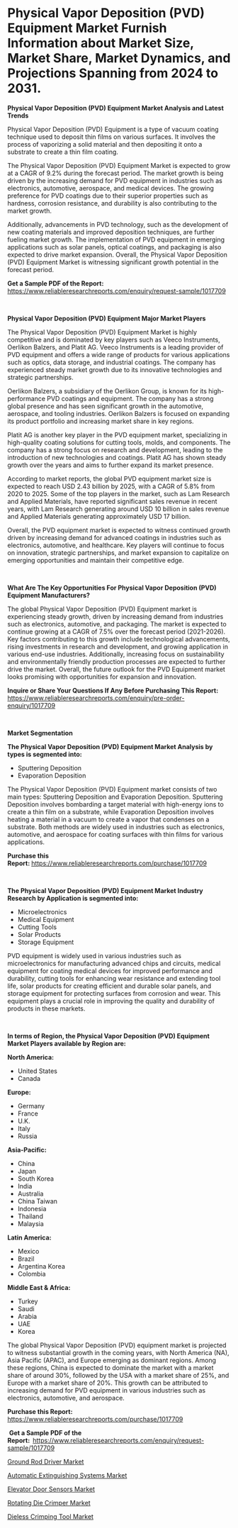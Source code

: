 <p><h1>Physical Vapor Deposition (PVD) Equipment Market Furnish Information about Market Size, Market Share, Market Dynamics, and Projections Spanning from 2024 to 2031.</h1></p><p><strong>Physical Vapor Deposition (PVD) Equipment Market Analysis and Latest Trends</strong></p>
<p><p>Physical Vapor Deposition (PVD) Equipment is a type of vacuum coating technique used to deposit thin films on various surfaces. It involves the process of vaporizing a solid material and then depositing it onto a substrate to create a thin film coating.</p><p>The Physical Vapor Deposition (PVD) Equipment Market is expected to grow at a CAGR of 9.2% during the forecast period. The market growth is being driven by the increasing demand for PVD equipment in industries such as electronics, automotive, aerospace, and medical devices. The growing preference for PVD coatings due to their superior properties such as hardness, corrosion resistance, and durability is also contributing to the market growth.</p><p>Additionally, advancements in PVD technology, such as the development of new coating materials and improved deposition techniques, are further fueling market growth. The implementation of PVD equipment in emerging applications such as solar panels, optical coatings, and packaging is also expected to drive market expansion. Overall, the Physical Vapor Deposition (PVD) Equipment Market is witnessing significant growth potential in the forecast period.</p></p>
<p><strong>Get a Sample PDF of the Report:&nbsp;</strong> <a href="https://www.reliableresearchreports.com/enquiry/request-sample/1017709">https://www.reliableresearchreports.com/enquiry/request-sample/1017709</a></p>
<p>&nbsp;</p>
<p><strong>Physical Vapor Deposition (PVD) Equipment Major Market Players</strong></p>
<p><p>The Physical Vapor Deposition (PVD) Equipment Market is highly competitive and is dominated by key players such as Veeco Instruments, Oerlikon Balzers, and Platit AG. Veeco Instruments is a leading provider of PVD equipment and offers a wide range of products for various applications such as optics, data storage, and industrial coatings. The company has experienced steady market growth due to its innovative technologies and strategic partnerships.</p><p>Oerlikon Balzers, a subsidiary of the Oerlikon Group, is known for its high-performance PVD coatings and equipment. The company has a strong global presence and has seen significant growth in the automotive, aerospace, and tooling industries. Oerlikon Balzers is focused on expanding its product portfolio and increasing market share in key regions.</p><p>Platit AG is another key player in the PVD equipment market, specializing in high-quality coating solutions for cutting tools, molds, and components. The company has a strong focus on research and development, leading to the introduction of new technologies and coatings. Platit AG has shown steady growth over the years and aims to further expand its market presence.</p><p>According to market reports, the global PVD equipment market size is expected to reach USD 2.43 billion by 2025, with a CAGR of 5.8% from 2020 to 2025. Some of the top players in the market, such as Lam Research and Applied Materials, have reported significant sales revenue in recent years, with Lam Research generating around USD 10 billion in sales revenue and Applied Materials generating approximately USD 17 billion.</p><p>Overall, the PVD equipment market is expected to witness continued growth driven by increasing demand for advanced coatings in industries such as electronics, automotive, and healthcare. Key players will continue to focus on innovation, strategic partnerships, and market expansion to capitalize on emerging opportunities and maintain their competitive edge.</p></p>
<p>&nbsp;</p>
<p><strong>What Are The Key Opportunities For Physical Vapor Deposition (PVD) Equipment Manufacturers?</strong></p>
<p><p>The global Physical Vapor Deposition (PVD) Equipment market is experiencing steady growth, driven by increasing demand from industries such as electronics, automotive, and packaging. The market is expected to continue growing at a CAGR of 7.5% over the forecast period (2021-2026). Key factors contributing to this growth include technological advancements, rising investments in research and development, and growing application in various end-use industries. Additionally, increasing focus on sustainability and environmentally friendly production processes are expected to further drive the market. Overall, the future outlook for the PVD Equipment market looks promising with opportunities for expansion and innovation.</p></p>
<p><strong>Inquire or Share Your Questions If Any Before Purchasing This Report:</strong> <a href="https://www.reliableresearchreports.com/enquiry/pre-order-enquiry/1017709">https://www.reliableresearchreports.com/enquiry/pre-order-enquiry/1017709</a></p>
<p>&nbsp;</p>
<p><strong>Market Segmentation</strong></p>
<p><strong>The Physical Vapor Deposition (PVD) Equipment Market Analysis by types is segmented into:</strong></p>
<p><ul><li>Sputtering Deposition</li><li>Evaporation Deposition</li></ul></p>
<p><p>The Physical Vapor Deposition (PVD) Equipment market consists of two main types: Sputtering Deposition and Evaporation Deposition. Sputtering Deposition involves bombarding a target material with high-energy ions to create a thin film on a substrate, while Evaporation Deposition involves heating a material in a vacuum to create a vapor that condenses on a substrate. Both methods are widely used in industries such as electronics, automotive, and aerospace for coating surfaces with thin films for various applications.</p></p>
<p><strong>Purchase this Report:&nbsp;</strong><a href="https://www.reliableresearchreports.com/purchase/1017709">https://www.reliableresearchreports.com/purchase/1017709</a></p>
<p>&nbsp;</p>
<p><strong>The Physical Vapor Deposition (PVD) Equipment Market Industry Research by Application is segmented into:</strong></p>
<p><ul><li>Microelectronics</li><li>Medical Equipment</li><li>Cutting Tools</li><li>Solar Products</li><li>Storage Equipment</li></ul></p>
<p><p>PVD equipment is widely used in various industries such as microelectronics for manufacturing advanced chips and circuits, medical equipment for coating medical devices for improved performance and durability, cutting tools for enhancing wear resistance and extending tool life, solar products for creating efficient and durable solar panels, and storage equipment for protecting surfaces from corrosion and wear. This equipment plays a crucial role in improving the quality and durability of products in these markets.</p></p>
<p>&nbsp;</p>
<p><strong>In terms of Region, the Physical Vapor Deposition (PVD) Equipment Market Players available by Region are:</strong></p>
<p>
    <p> <strong> North America: </strong>
        <ul>
            <li>United States</li>
            <li>Canada</li>
        </ul>
        </p> 
    <p> <strong> Europe: </strong>
        <ul>
            <li>Germany</li>
            <li>France</li>
            <li>U.K.</li>
            <li>Italy</li>
            <li>Russia</li>
        </ul>
        </p> 
    <p> <strong> Asia-Pacific: </strong>
        <ul>
            <li>China</li>
            <li>Japan</li>
            <li>South Korea</li>
            <li>India</li>
            <li>Australia</li>
            <li>China Taiwan</li>
            <li>Indonesia</li>
            <li>Thailand</li>
            <li>Malaysia</li>
        </ul>
        </p> 
    <p> <strong> Latin America: </strong>
        <ul>
            <li>Mexico</li>
            <li>Brazil</li>
            <li>Argentina Korea</li>
            <li>Colombia</li>
        </ul>
        </p> 
    <p> <strong> Middle East & Africa: </strong>
        <ul>
            <li>Turkey</li>
            <li>Saudi</li>
            <li>Arabia</li>
            <li>UAE</li>
            <li>Korea</li>
        </ul>
    </p>
    </p>
<p><p>The global Physical Vapor Deposition (PVD) equipment market is projected to witness substantial growth in the coming years, with North America (NA), Asia Pacific (APAC), and Europe emerging as dominant regions. Among these regions, China is expected to dominate the market with a market share of around 30%, followed by the USA with a market share of 25%, and Europe with a market share of 20%. This growth can be attributed to increasing demand for PVD equipment in various industries such as electronics, automotive, and aerospace.</p></p>
<p><strong>Purchase this Report: </strong><a href="https://www.reliableresearchreports.com/purchase/1017709">https://www.reliableresearchreports.com/purchase/1017709</a></p>
<p>&nbsp;<strong>Get a Sample PDF of the Report:&nbsp;&nbsp;</strong><a href="https://www.reliableresearchreports.com/enquiry/request-sample/1017709">https://www.reliableresearchreports.com/enquiry/request-sample/1017709</a></p>
<p><strong></strong></p>
<p><p><a href="https://medium.com/@lealemke/ground-rod-driver-market-trends-and-market-analysis-forecasted-for-period-2024-2031-fac584036fe1">Ground Rod Driver Market</a></p><p><a href="https://medium.com/@lealemke/automatic-extinguishing-systems-market-size-cagr-trends-2024-2030-cc90b021e801">Automatic Extinguishing Systems Market</a></p><p><a href="https://medium.com/@lealemke/elevator-door-sensors-market-insights-into-market-cagr-market-trends-and-growth-strategies-69258d657830">Elevator Door Sensors Market</a></p><p><a href="https://medium.com/@lealemke/rotating-die-crimper-market-insights-into-market-cagr-market-trends-and-growth-strategies-cf818296dbad">Rotating Die Crimper Market</a></p><p><a href="https://medium.com/@lealemke/decoding-dieless-crimping-tool-market-metrics-market-share-trends-and-growth-patterns-07282d4cda60">Dieless Crimping Tool Market</a></p></p>